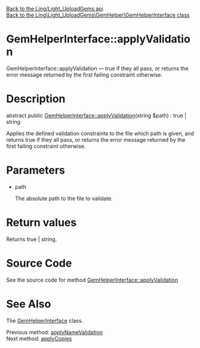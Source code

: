 [Back to the Ling/Light_UploadGems api](https://github.com/lingtalfi/Light_UploadGems/blob/master/doc/api/Ling/Light_UploadGems.md)<br>
[Back to the Ling\Light_UploadGems\GemHelper\GemHelperInterface class](https://github.com/lingtalfi/Light_UploadGems/blob/master/doc/api/Ling/Light_UploadGems/GemHelper/GemHelperInterface.md)


GemHelperInterface::applyValidation
================



GemHelperInterface::applyValidation — true if they all pass, or returns the error message returned by the first failing constraint otherwise.




Description
================


abstract public [GemHelperInterface::applyValidation](https://github.com/lingtalfi/Light_UploadGems/blob/master/doc/api/Ling/Light_UploadGems/GemHelper/GemHelperInterface/applyValidation.md)(string $path) : true | string




Applies the defined validation constraints to the file which path is given, and returns
true if they all pass, or returns the error message returned by the first failing constraint otherwise.




Parameters
================


- path

    The absolute path to the file to validate.


Return values
================

Returns true | string.








Source Code
===========
See the source code for method [GemHelperInterface::applyValidation](https://github.com/lingtalfi/Light_UploadGems/blob/master/GemHelper/GemHelperInterface.php#L60-L60)


See Also
================

The [GemHelperInterface](https://github.com/lingtalfi/Light_UploadGems/blob/master/doc/api/Ling/Light_UploadGems/GemHelper/GemHelperInterface.md) class.

Previous method: [applyNameValidation](https://github.com/lingtalfi/Light_UploadGems/blob/master/doc/api/Ling/Light_UploadGems/GemHelper/GemHelperInterface/applyNameValidation.md)<br>Next method: [applyCopies](https://github.com/lingtalfi/Light_UploadGems/blob/master/doc/api/Ling/Light_UploadGems/GemHelper/GemHelperInterface/applyCopies.md)<br>

